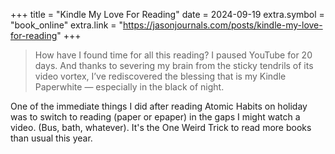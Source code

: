 +++
title = "Kindle My Love For Reading"
date = 2024-09-19
extra.symbol = "book_online"
extra.link = "https://jasonjournals.com/posts/kindle-my-love-for-reading"
+++

> How have I found time for all this reading? I paused YouTube for 20 days. And thanks to severing my brain from the sticky tendrils of its video vortex, I’ve rediscovered the blessing that is my Kindle Paperwhite — especially in the black of night.

One of the immediate things I did after reading Atomic Habits on holiday was to switch to reading (paper or epaper) in the gaps I might watch a video. (Bus, bath, whatever). It's the One Weird Trick to read more books than usual this year.

